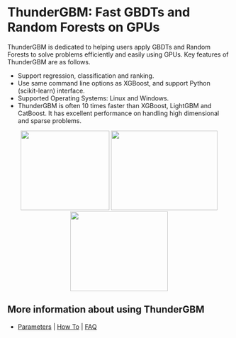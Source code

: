 ThunderGBM: Fast GBDTs and Random Forests on GPUs
======================================
ThunderGBM is dedicated to helping users apply GBDTs and Random Forests to solve problems efficiently and easily using GPUs. Key features of ThunderGBM are as follows.
* Support regression, classification and ranking.
* Use same command line options as XGBoost, and support Python (scikit-learn) interface.
* Supported Operating Systems: Linux and Windows.
* ThunderGBM is often 10 times faster than XGBoost, LightGBM and CatBoost. It has excellent performance on handling high dimensional and sparse problems.

<div align="center">
<img src="https://github.com/zeyiwen/thundergbm/raw/master/docs/_static/tgbm-logo.png" width="200" height="180" align=left/>
<img src="https://github.com/zeyiwen/thundergbm/raw/master/docs/_static/lang-logo-tgbm.png" width="240" height="180" align=left/>
<img src="https://github.com/zeyiwen/thundergbm/raw/master/docs/_static/overall.png" width="220" height="180" align=left/>
</div>

## More information about using ThunderGBM
* [Parameters](parameters.md) | [How To](how-to.md) | [FAQ](faq.md)

